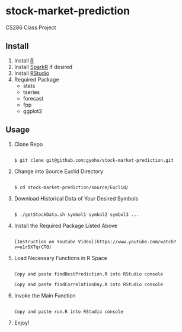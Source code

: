 # stock-market-prediction
CS286 Class Project


## Install
1. Install [R](http://www.r-project.org/)
2. Install [SparkR](https://amplab-extras.github.io/SparkR-pkg/) if desired
3. Install [RStudio](http://www.rstudio.com/products/rstudio/download/)
4. Required Package
    * stats
    * tseries
    * forecast
    * fpp
    * ggplot2

## Usage
1. Clone Repo
    ```

    $ git clone git@github.com:gyoho/stock-market-prediction.git
    ```
2. Change into Source Euclid Directory
    ```

    $ cd stock-market-prediction/source/Euclid/
    ```
3. Download Historical Data of Your Desired Symbols
    ```

    $ ./getStockData.sh symbol1 symbol2 symbol3 ...
    ```
4. Install the Required Package Listed Above
    ```

    [Instruction on Youtube Video](https://www.youtube.com/watch?v=u1r5XTqrCTQ)
    ```
5. Load Necessary Functions in R Space
    ```

    Copy and paste findBestPrediction.R into RStudio console
    
    Copy and paste findCorrelationDay.R into RStudio console
    ```
6. Invoke the Main Function
    ```

    Copy and paste run.R into RStudio console
    ```
7. Enjoy!
